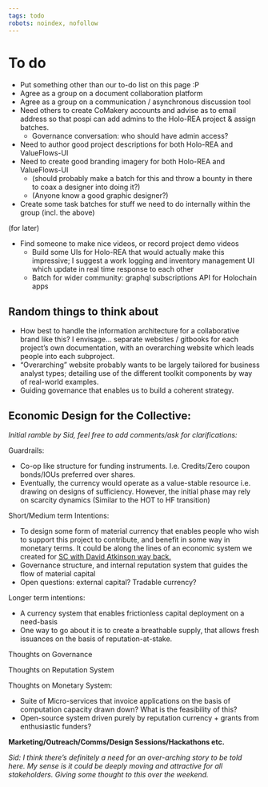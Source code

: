 ```yaml
---
tags: todo
robots: noindex, nofollow
---
```


# To do

* Put something other than our to-do list on this page :P
* Agree as a group on a document collaboration platform
* Agree as a group on a communication / asynchronous discussion tool
* Need others to create CoMakery accounts and advise as to email address so that pospi can add admins to the Holo-REA project & assign batches.
  * Governance conversation: who should have admin access?
* Need to author good project descriptions for both Holo-REA and ValueFlows-UI
* Need to create good branding imagery for both Holo-REA and ValueFlows-UI
  * \(should probably make a batch for this and throw a bounty in there to coax a designer into doing it?\)
  * \(Anyone know a good graphic designer?\)
* Create some task batches for stuff we need to do internally within the group \(incl. the above\)

\(for later\)

* Find someone to make nice videos, or record project demo videos
  * Build some UIs for Holo-REA that would actually make this impressive; I suggest a work logging and inventory management UI which update in real time response to each other
  * Batch for wider community: graphql subscriptions API for Holochain apps

## Random things to think about

* How best to handle the information architecture for a collaborative brand like this? I envisage… separate websites / gitbooks for each project’s own documentation, with an overarching website which leads people into each subproject.
* “Overarching” website probably wants to be largely tailored for business analyst types; detailing use of the different toolkit components by way of real-world examples.
* Guiding governance that enables us to build a coherent strategy.

## **Economic Design for the Collective:**

_Initial ramble by Sid, feel free to add comments/ask for clarifications:_

Guardrails:

* Co-op like structure for funding instruments. I.e. Credits/Zero coupon bonds/IOUs preferred over shares.
* Eventually, the currency would operate as a value-stable resource i.e. drawing on designs of sufficiency. However, the initial phase may rely on scarcity dynamics \(Similar to the HOT to HF transition\)

Short/Medium term Intentions:

* To design some form of material currency that enables people who wish to support this project to contribute, and benefit in some way in monetary terms. It could be along the lines of an economic system we created for [SC with David Atkinson way back.](https://docs.google.com/document/d/1xK-UBYwzgGCwuaiQRrh19yoZJRfPtHE5UWTC5sSiZLg/edit)
* Governance structure, and internal reputation system that guides the flow of material capital
* Open questions: external capital? Tradable currency?

Longer term intentions:

* A currency system that enables frictionless capital deployment on a need-basis
* One way to go about it is to create a breathable supply, that allows fresh issuances on the basis of reputation-at-stake.

Thoughts on Governance

Thoughts on Reputation System

Thoughts on Monetary System:

* Suite of Micro-services that invoice applications on the basis of computation capacity drawn down? What is the feasibility of this?
* Open-source system driven purely by reputation currency + grants from enthusiastic funders?

**Marketing/Outreach/Comms/Design Sessions/Hackathons etc.**

_Sid: I think there’s definitely a need for an over-arching story to be told here. My sense is it could be deeply moving and attractive for all stakeholders. Giving some thought to this over the weekend._


